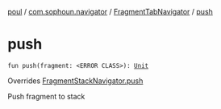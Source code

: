 [poul](../../index.md) / [com.sophoun.navigator](../index.md) / [FragmentTabNavigator](index.md) / [push](./push.md)

# push

`fun push(fragment: <ERROR CLASS>): `[`Unit`](https://kotlinlang.org/api/latest/jvm/stdlib/kotlin/-unit/index.html)

Overrides [FragmentStackNavigator.push](../-fragment-stack-navigator/push.md)

Push fragment to stack

